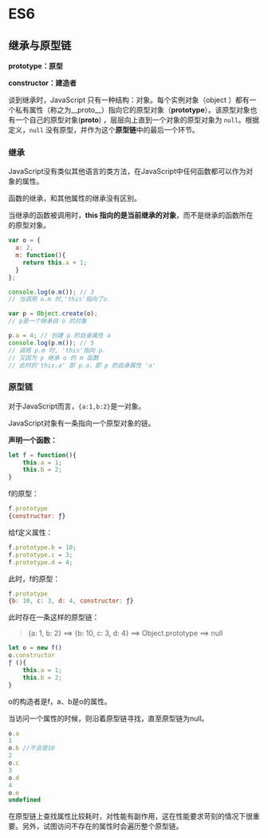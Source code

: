 # ES6

## 继承与原型链

**prototype：原型**

**constructor：建造者**

谈到继承时，JavaScript 只有一种结构：对象。每个实例对象（object ）都有一个私有属性（称之为__proto__）指向它的原型对象（**prototype**）。该原型对象也有一个自己的原型对象(__proto__) ，层层向上直到一个对象的原型对象为 `null`。根据定义，`null` 没有原型，并作为这个**原型链**中的最后一个环节。

### 继承

JavaScript没有类似其他语言的类方法，在JavaScript中任何函数都可以作为对象的属性。

函数的继承，和其他属性的继承没有区别。

当继承的函数被调用时，**this 指向的是当前继承的对象**，而不是继承的函数所在的原型对象。

```js
var o = {
  a: 2,
  m: function(){
    return this.a + 1;
  }
};

console.log(o.m()); // 3
// 当调用 o.m 时,'this'指向了o.

var p = Object.create(o);
// p是一个继承自 o 的对象

p.a = 4; // 创建 p 的自身属性 a
console.log(p.m()); // 5
// 调用 p.m 时, 'this'指向 p. 
// 又因为 p 继承 o 的 m 函数
// 此时的'this.a' 即 p.a，即 p 的自身属性 'a' 
```



### 原型链

对于JavaScript而言，`{a:1,b:2}`是一对象。

JavaScript对象有一条指向一个原型对象的链。

**声明一个函数：**

```js
let f = function(){
    this.a = 1;
    this.b = 2;
}
```

f的原型：

```js
f.prototype
{constructor: ƒ}
```

给f定义属性：

```js
f.prototype.b = 10;
f.prototype.c = 3;
f.prototype.d = 4;
```

此时，f的原型：

```js
f.prototype
{b: 10, c: 3, d: 4, constructor: ƒ}
```

此时存在一条这样的原型链：               

> {a: 1, b: 2} ==> {b: 10,  c: 3, d: 4} ==> Object.prototype ==> null

```js
let o = new f()
o.constructor
ƒ (){
    this.a = 1;
    this.b = 2;
}
```

o的构造者是f，a、b是o的属性。

当访问一个属性的时候，则沿着原型链寻找，直至原型链为null。

```js
o.a
1
o.b //不会是10
2
o.c
3
o.d
4
o.e
undefined
```

在原型链上查找属性比较耗时，对性能有副作用，这在性能要求苛刻的情况下很重要。另外，试图访问不存在的属性时会遍历整个原型链。